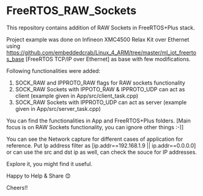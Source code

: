 # FreeRTOS_RAW_Sockets

This repository contains addition of RAW Sockets in FreeRTOS+Plus stack.

Project example was done on Infineon XMC4500 Relax Kit over Ethernet using https://github.com/embeddedcrab/Linux_4_ARM/tree/master/ml_iot_freertos_base [FreeRTOS TCP/IP over Ethernet] as base with few modifications.


Following functionalities were added:
1. SOCK_RAW and IPPROTO_RAW flags for RAW sockets functionality
2. SOCK_RAW Sockets with IPPOTO_RAW & IPPROTO_UDP can act as client (example given in App/src/client_task.cpp)
3. SOCK_RAW Sockets with IPPROTO_UDP can act as server (example given in App/src/server_task.cpp)


You can find the functionalities in App and FreeRTOS+Plus folders. [Main focus is on RAW Sockets functionality, you can ignore other things :-)]

You can see the Network capture for different cases of application for reference. Put Ip address filter as [ip.addr==192.168.1.9 || ip.addr==0.0.0.0] or can use the src and dst ip as well, can check the souce for IP addresses.


Explore it, you might find it useful.

Happy to Help & Share 😊

Cheers!!
